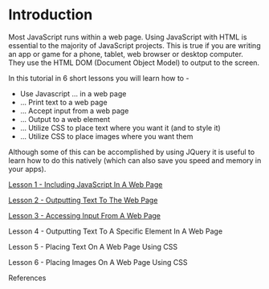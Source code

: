 Introduction
============

Most JavaScript runs within a web page.  Using JavaScript with HTML is essential to the majority of JavaScript projects.  This is true if you are writing an app or game for a phone, tablet, web browser or desktop computer. They use the HTML DOM (Document Object Model) to output to the screen.

In this tutorial in 6 short lessons you will learn how to - 

* Use Javascript … in a web page
* … Print text to a web page
* … Accept input from a web page
* … Output to a web element
* … Utilize CSS to place text where you want it (and to style it)
* … Utilize CSS to place images where you want them

Although some of this can be accomplished by using JQuery it is useful to learn how to do this natively (which can also save you speed and memory in your apps).

[Lesson 1 - Including JavaScript In A Web Page](lesson-1.md)

[Lesson 2 - Outputting Text To The Web Page](lesson-2.md)

[Lesson 3 - Accessing Input From A Web Page](lesson-3.md)

Lesson 4 - Outputting Text To A Specific Element In A Web Page

Lesson 5 - Placing Text On A Web Page Using CSS

Lesson 6 - Placing Images On A Web Page Using CSS

References


